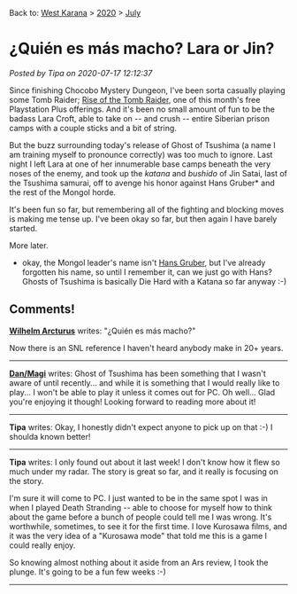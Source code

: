 Back to: [West Karana](/posts/westkarana.md) > [2020](/posts/2020/westkarana.md) > [July](./westkarana.md)
# ¿Quién es más macho? Lara or Jin?

*Posted by Tipa on 2020-07-17 12:12:37*


Since finishing Chocobo Mystery Dungeon, I've been sorta casually playing some Tomb Raider; [Rise of the Tomb Raider](\"https://store.playstation.com/en-us/product/UP0082-CUSA05794_00-RISEOFTOMBRAIDER\"), one of this month's free Playstation Plus offerings. And it's been no small amount of fun to be the badass Lara Croft, able to take on -- and crush -- entire Siberian prison camps with a couple sticks and a bit of string.



But the buzz surrounding today's release of Ghost of Tsushima (a name I am training myself to pronounce correctly) was too much to ignore. Last night I left Lara at one of her innumerable base camps beneath the very noses of the enemy, and took up the *katana* and *bushido* of Jin Satai, last of the Tsushima samurai, off to avenge his honor against Hans Gruber* and the rest of the Mongol horde.



It's been fun so far, but remembering all of the fighting and blocking moves is making me tense up. I've been okay so far, but then again I have barely started.



More later.



* okay, the Mongol leader's name isn't [Hans Gruber](\"https://www.imdb.com/title/tt0095016/\"), but I've already forgotten his name, so until I remember it, can we just go with Hans? Ghosts of Tsushima is basically Die Hard with a Katana so far anyway :-)



## Comments!

**[Wilhelm Arcturus](https://tagn.wordpress.com)** writes: \"¿Quién es más macho?\"

Now there is an SNL reference I haven't heard anybody make in 20+ years.

---

**[Dan/Magi](https://indiecator.home.blog/)** writes: Ghost of Tsushima has been something that I wasn't aware of until recently... and while it is something that I would really like to play... I won't be able to play it unless it comes out for PC. Oh well... 
Glad you're enjoying it though! Looking forward to reading more about it!

---

**Tipa** writes: Okay, I honestly didn't expect anyone to pick up on that :-) I shoulda known better!

---

**Tipa** writes: I only found out about it last week! I don't know how it flew so much under my radar. The story is great so far, and it really is focusing on the story.

I'm sure it will come to PC. I just wanted to be in the same spot I was in when I played Death Stranding -- able to choose for myself how to think about the game before a bunch of people could tell me I was wrong. It's worthwhile, sometimes, to see it for the first time. I love Kurosawa films, and it was the very idea of a \"Kurosawa mode\" that told me this is a game I could really enjoy. 

So knowing almost nothing about it aside from an Ars review, I took the plunge. It's going to be a fun few weeks :-)

---

